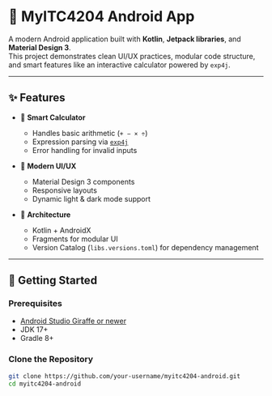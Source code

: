 # 📱 MyITC4204 Android App

A modern Android application built with **Kotlin**, **Jetpack libraries**, and **Material Design 3**.  
This project demonstrates clean UI/UX practices, modular code structure, and smart features like an interactive calculator powered by `exp4j`.

---

## ✨ Features

- 🔢 **Smart Calculator**
  - Handles basic arithmetic (`+ − × ÷`)
  - Expression parsing via [`exp4j`](https://www.objecthunter.net/exp4j/)
  - Error handling for invalid inputs

- 🎨 **Modern UI/UX**
  - Material Design 3 components
  - Responsive layouts
  - Dynamic light & dark mode support

- 🧩 **Architecture**
  - Kotlin + AndroidX
  - Fragments for modular UI
  - Version Catalog (`libs.versions.toml`) for dependency management

---

## 🚀 Getting Started

### Prerequisites
- [Android Studio Giraffe or newer](https://developer.android.com/studio)
- JDK 17+
- Gradle 8+

### Clone the Repository
```bash
git clone https://github.com/your-username/myitc4204-android.git
cd myitc4204-android
